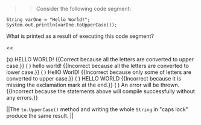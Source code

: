 >>Consider the following code segment:
<pre><code class="java language-java">String varOne = "Hello World!";
System.out.println(varOne.toUpperCase());
</code></pre>
<p>What is printed as a result of executing this code segment?</p><<

(x) HELLO WORLD! {{Correct because all the letters are converted to upper case.}}
( ) hello world! {{Incorrect because all the letters are converted to lower case.}}
( ) HellO WorlD! {{Incorrect because only some of letters are converted to upper case.}}
( ) HELLO WORLD {{Incorrect because it is missing the exclamation mark at the end.}}
( ) An error will be thrown. {{Incorrect because the statements above will compile successfully without any errors.}}

||The <code>to.UpperCase()</code> method and writing the whole <code>String</code> in "caps lock" produce the same result. ||
